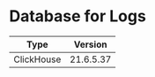 # Database for Logs

|    Type    |  Version  |
|------------|-----------|
| ClickHouse | 21.6.5.37 |
